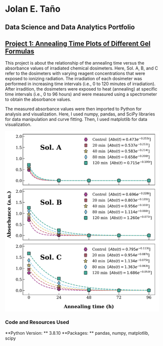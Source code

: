 # Jolan E. Taño

## Data Science and Data Analytics Portfolio

## [Project 1: Annealing Time Plots of Different Gel Formulas](https://github.com/jetano/annealing_decay)

This project is about the relationship of the annealing time versus the absorbance values of irradiated chemical dosimeters. Here, Sol. A, B, and C refer to the dosimeters with varying reagent concentrations that were exposed to ionizing radiation. The irradiation of each dosimeter was performed in increasing time intervals (i.e., 0 to 120 minutes of irradiation). After irradition, the dosimeters were exposed to heat (annealing) at specific time intervals (i.e., 0 to 96 hours) and were measured using a spectrometer to obtain the absorbance values.

The measured absorbance values were then imported to Python for analysis and visualization. Here, I used numpy, pandas, and SciPy libraries for data manipulation and curve fitting. Then, I used matplotlib for data visualization.

![](/images/DecaySolABC.jpg)

### Code and Resources Used
**Python Version: ** 3.8.10
**Packages: ** pandas, numpy, matplotlib, scipy


